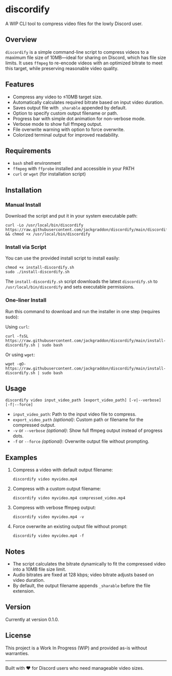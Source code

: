 # discordify

A WIP CLI tool to compress video files for the lowly Discord user.

## Overview

`discordify` is a simple command-line script to compress videos to a maximum file size of 10MB—ideal for sharing on Discord, which has file size limits. It uses `ffmpeg` to re-encode videos with an optimized bitrate to meet this target, while preserving reasonable video quality.

## Features

- Compress any video to ≤10MB target size.
- Automatically calculates required bitrate based on input video duration.
- Saves output file with `_sharable` appended by default.
- Option to specify custom output filename or path.
- Progress bar with simple dot animation for non-verbose mode.
- Verbose mode to show full ffmpeg output.
- File overwrite warning with option to force overwrite.
- Colorized terminal output for improved readability.

## Requirements

- `bash` shell environment
- `ffmpeg` with `ffprobe` installed and accessible in your PATH
- `curl` or `wget` (for installation script)

## Installation

### Manual Install

Download the script and put it in your system executable path:

```
curl -Lo /usr/local/bin/discordify https://raw.githubusercontent.com/jackgraddon/discordify/main/discordify.sh && chmod +x /usr/local/bin/discordify
```

### Install via Script

You can use the provided install script to install easily:

```
chmod +x install-discordify.sh
sudo ./install-discordify.sh
```

The `install-discordify.sh` script downloads the latest `discordify.sh` to `/usr/local/bin/discordify` and sets executable permissions.

### One-liner Install

Run this command to download and run the installer in one step (requires sudo):

Using `curl`:

```
curl -fsSL https://raw.githubusercontent.com/jackgraddon/discordify/main/install-discordify.sh | sudo bash
```

Or using `wget`:

```
wget -qO- https://raw.githubusercontent.com/jackgraddon/discordify/main/install-discordify.sh | sudo bash
```

## Usage

```
discordify video input_video_path [export_video_path] [-v|--verbose] [-f|--force]
```

- `input_video_path`: Path to the input video file to compress.
- `export_video_path` *(optional)*: Custom path or filename for the compressed output.
- `-v` or `--verbose` *(optional)*: Show full ffmpeg output instead of progress dots.
- `-f` or `--force` *(optional)*: Overwrite output file without prompting.

## Examples

1. Compress a video with default output filename:

   ```
   discordify video myvideo.mp4
   ```

2. Compress with a custom output filename:

   ```
   discordify video myvideo.mp4 compressed_video.mp4
   ```

3. Compress with verbose ffmpeg output:

   ```
   discordify video myvideo.mp4 -v
   ```

4. Force overwrite an existing output file without prompt:

   ```
   discordify video myvideo.mp4 -f
   ```

## Notes

- The script calculates the bitrate dynamically to fit the compressed video into a 10MB file size limit.
- Audio bitrates are fixed at 128 kbps; video bitrate adjusts based on video duration.
- By default, the output filename appends `_sharable` before the file extension.

## Version

Currently at version 0.1.0.

## License

This project is a Work In Progress (WIP) and provided as-is without warranties.

---

Built with ❤️ for Discord users who need manageable video sizes.
